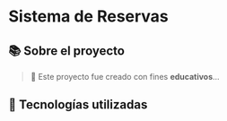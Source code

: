 # Sistema de Reservas

## 📚 Sobre el proyecto

> 📌 Este proyecto fue creado con fines **educativos**...

## 🧠 Tecnologías utilizadas